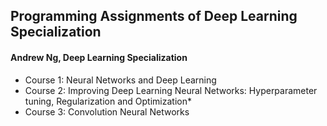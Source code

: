 ## Programming Assignments of Deep Learning Specialization
#### Andrew Ng, Deep Learning Specialization


* Course 1: Neural Networks and Deep Learning
* Course 2: Improving Deep Learning Neural Networks: Hyperparameter tuning, Regularization and Optimization* 
* Course 3: Convolution Neural Networks
